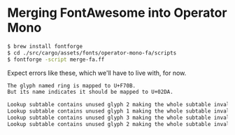 # Merging FontAwesome into Operator Mono

```bash
$ brew install fontforge
$ cd ./src/cargo/assets/fonts/operator-mono-fa/scripts
$ fontforge -script merge-fa.ff
```

Expect errors like these, which we'll have to live with, for now.

```txt
The glyph named ring is mapped to U+F70B.
But its name indicates it should be mapped to U+02DA.
```

```txt
Lookup subtable contains unused glyph 2 making the whole subtable invalid
Lookup subtable contains unused glyph 1 making the whole subtable invalid
Lookup subtable contains unused glyph 3 making the whole subtable invalid
Lookup subtable contains unused glyph 2 making the whole subtable invalid
```

